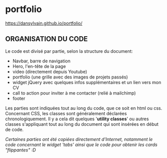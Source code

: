 # portfolio
https://dansylvain.github.io/portfolio/

## ORGANISATION DU CODE
Le code est divisé par partie, selon la structure du document:
- Navbar, barre de navigation
- Hero, l'en-tête de la page
- video (directement depuis Youtube)
- portfolio (une grille avec des images de projets passés)
- widget jQuery avec quelques infos supplémentaires et un lien vers mon CV
- call to action pour inviter à me contacter (relié à mailchimp)
- footer

Les parties sont indiquées tout au long du code, que ce soit en html ou css.
Concernant CSS, les classes sont généralement déclarées chronologiquement. Il y a cela dit quelques '**utility classes**' ou autres classes s'appliquant tout au long du document qui sont insérées en début de code.

*Certaines parties ont été copiées directement d'Internet, notamment le code concernant le widget 'tabs' ainsi que le code pour obtenir les cards "flippantes" :D*
